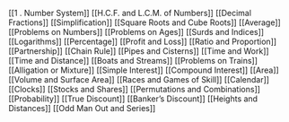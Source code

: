 [[1 . Number System]]
[[H.C.F. and L.C.M. of Numbers]]
[[Decimal Fractions]]
[[Simplification]]
[[Square Roots and Cube Roots]]
[[Average]]
[[Problems on Numbers]]
[[Problems on Ages]]
[[Surds and Indices]]
[[Logarithms]]
[[Percentage]]
[[Profit and Loss]]
[[Ratio and Proportion]]
[[Partnership]]
[[Chain Rule]]
[[Pipes and Cisterns]]
[[Time and Work]]
[[Time and Distance]]
[[Boats and Streams]]
[[Problems on Trains]]
[[Alligation or Mixture]]
[[Simple Interest]]
[[Compound Interest]]
[[Area]]
[[Volume and Surface Area]]
[[Races and Games of Skill]]
[[Calendar]]
[[Clocks]]
[[Stocks and Shares]]
[[Permutations and Combinations]]
[[Probability]]
[[True Discount]]
[[Banker’s Discount]]
[[Heights and Distances]]
[[Odd Man Out and Series]]